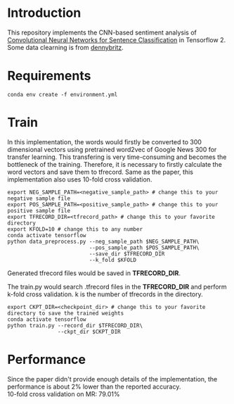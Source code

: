# Introduction
This repository implements the CNN-based sentiment analysis of [Convolutional Neural Networks for Sentence Classification](https://arxiv.org/abs/1408.5882) in Tensorflow 2.
Some data clearning is from [dennybritz](https://github.com/dennybritz/cnn-text-classification-tf).
# Requirements
```commandline
conda env create -f environment.yml
```

# Train

In this implementation, the words would firstly be converted to 300 dimensional vectors using pretrained word2vec of Google News 300 for transfer learning.
This transfering is very time-consuming and becomes the bottleneck of the training.
Therefore, it is necessary to firstly calculate the word vectors and save them to tfrecord.
Same as the paper, this implementation also uses 10-fold cross validation.
```commandline
export NEG_SAMPLE_PATH=<negative_sample_path> # change this to your negative sample file
export POS_SAMPLE_PATH=<positive_sample_path> # change this to your positive sample file
export TFRECORD_DIR=<tfrecord_path> # change this to your favorite directory
export KFOLD=10 # change this to any number
conda activate tensorflow
python data_preprocess.py --neg_sample_path $NEG_SAMPLE_PATH\
                          --pos_sample_path $POS_SAMPLE_PATH\
                          --save_dir $TFRECORD_DIR
                          --k_fold $KFOLD
```
Generated tfrecord files would be saved in **TFRECORD_DIR**.

The train.py would search .tfrecord files in the **TFRECORD_DIR** and perform k-fold cross validation.
k is the number of tfrecords in the directory.
```
export CKPT_DIR=<checkpoint_dir> # change this to your favorite directory to save the trained weights
conda activate tensorflow
python train.py --record_dir $TFRECORD_DIR\
                --ckpt_dir $CKPT_DIR
```

# Performance
Since the paper didn't provide enough details of the implementation, the performance is about 2% lower than the reported accuracy.  
10-fold cross validation on MR: 79.01%   
